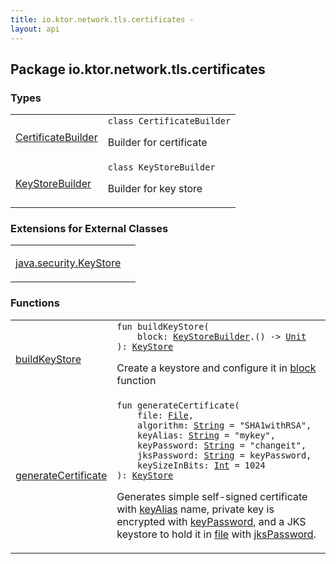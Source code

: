 ```yaml
---
title: io.ktor.network.tls.certificates - 
layout: api
---
```




## Package io.ktor.network.tls.certificates

### Types

<table class="api-docs-table">
<tbody>
<tr>
<td markdown="1">

<a href="-certificate-builder/index.html">CertificateBuilder</a>


</td>
<td markdown="1">
<div class="signature"><code><span class="keyword">class </span><span class="identifier">CertificateBuilder</span></code></div>

Builder for certificate


</td>
</tr>
<tr>
<td markdown="1">

<a href="-key-store-builder/index.html">KeyStoreBuilder</a>


</td>
<td markdown="1">
<div class="signature"><code><span class="keyword">class </span><span class="identifier">KeyStoreBuilder</span></code></div>

Builder for key store


</td>
</tr>
</tbody>
</table>

### Extensions for External Classes

<table class="api-docs-table">
<tbody>
<tr>
<td markdown="1">

<a href="java.security.-key-store/index.html">java.security.KeyStore</a>


</td>
<td markdown="1">

</td>
</tr>
</tbody>
</table>

### Functions

<table class="api-docs-table">
<tbody>
<tr>
<td markdown="1">

<a href="build-key-store.html">buildKeyStore</a>


</td>
<td markdown="1">
<div class="signature"><code><span class="keyword">fun </span><span class="identifier">buildKeyStore</span><span class="symbol">(</span><br/>&nbsp;&nbsp;&nbsp;&nbsp;<span class="parameterName" id="io.ktor.network.tls.certificates$buildKeyStore(kotlin.Function1((io.ktor.network.tls.certificates.KeyStoreBuilder, kotlin.Unit)))/block">block</span><span class="symbol">:</span>&nbsp;<a href="-key-store-builder/index.html"><span class="identifier">KeyStoreBuilder</span></a><span class="symbol">.</span><span class="symbol">(</span><span class="symbol">)</span>&nbsp;<span class="symbol">-&gt;</span>&nbsp;<a href="https://kotlinlang.org/api/latest/jvm/stdlib/kotlin/-unit/index.html"><span class="identifier">Unit</span></a><br/><span class="symbol">)</span><span class="symbol">: </span><a href="http://docs.oracle.com/javase/6/docs/api/java/security/KeyStore.html"><span class="identifier">KeyStore</span></a></code></div>

Create a keystore and configure it in <a href="build-key-store.html#io.ktor.network.tls.certificates$buildKeyStore(kotlin.Function1((io.ktor.network.tls.certificates.KeyStoreBuilder, kotlin.Unit)))/block">block</a> function


</td>
</tr>
<tr>
<td markdown="1">

<a href="generate-certificate.html">generateCertificate</a>


</td>
<td markdown="1">
<div class="signature"><code><span class="keyword">fun </span><span class="identifier">generateCertificate</span><span class="symbol">(</span><br/>&nbsp;&nbsp;&nbsp;&nbsp;<span class="parameterName" id="io.ktor.network.tls.certificates$generateCertificate(java.io.File, kotlin.String, kotlin.String, kotlin.String, kotlin.String, kotlin.Int)/file">file</span><span class="symbol">:</span>&nbsp;<a href="http://docs.oracle.com/javase/6/docs/api/java/io/File.html"><span class="identifier">File</span></a><span class="symbol">, </span><br/>&nbsp;&nbsp;&nbsp;&nbsp;<span class="parameterName" id="io.ktor.network.tls.certificates$generateCertificate(java.io.File, kotlin.String, kotlin.String, kotlin.String, kotlin.String, kotlin.Int)/algorithm">algorithm</span><span class="symbol">:</span>&nbsp;<a href="https://kotlinlang.org/api/latest/jvm/stdlib/kotlin/-string/index.html"><span class="identifier">String</span></a>&nbsp;<span class="symbol">=</span>&nbsp;"SHA1withRSA"<span class="symbol">, </span><br/>&nbsp;&nbsp;&nbsp;&nbsp;<span class="parameterName" id="io.ktor.network.tls.certificates$generateCertificate(java.io.File, kotlin.String, kotlin.String, kotlin.String, kotlin.String, kotlin.Int)/keyAlias">keyAlias</span><span class="symbol">:</span>&nbsp;<a href="https://kotlinlang.org/api/latest/jvm/stdlib/kotlin/-string/index.html"><span class="identifier">String</span></a>&nbsp;<span class="symbol">=</span>&nbsp;"mykey"<span class="symbol">, </span><br/>&nbsp;&nbsp;&nbsp;&nbsp;<span class="parameterName" id="io.ktor.network.tls.certificates$generateCertificate(java.io.File, kotlin.String, kotlin.String, kotlin.String, kotlin.String, kotlin.Int)/keyPassword">keyPassword</span><span class="symbol">:</span>&nbsp;<a href="https://kotlinlang.org/api/latest/jvm/stdlib/kotlin/-string/index.html"><span class="identifier">String</span></a>&nbsp;<span class="symbol">=</span>&nbsp;"changeit"<span class="symbol">, </span><br/>&nbsp;&nbsp;&nbsp;&nbsp;<span class="parameterName" id="io.ktor.network.tls.certificates$generateCertificate(java.io.File, kotlin.String, kotlin.String, kotlin.String, kotlin.String, kotlin.Int)/jksPassword">jksPassword</span><span class="symbol">:</span>&nbsp;<a href="https://kotlinlang.org/api/latest/jvm/stdlib/kotlin/-string/index.html"><span class="identifier">String</span></a>&nbsp;<span class="symbol">=</span>&nbsp;keyPassword<span class="symbol">, </span><br/>&nbsp;&nbsp;&nbsp;&nbsp;<span class="parameterName" id="io.ktor.network.tls.certificates$generateCertificate(java.io.File, kotlin.String, kotlin.String, kotlin.String, kotlin.String, kotlin.Int)/keySizeInBits">keySizeInBits</span><span class="symbol">:</span>&nbsp;<a href="https://kotlinlang.org/api/latest/jvm/stdlib/kotlin/-int/index.html"><span class="identifier">Int</span></a>&nbsp;<span class="symbol">=</span>&nbsp;1024<br/><span class="symbol">)</span><span class="symbol">: </span><a href="http://docs.oracle.com/javase/6/docs/api/java/security/KeyStore.html"><span class="identifier">KeyStore</span></a></code></div>

Generates simple self-signed certificate with <a href="generate-certificate.html#io.ktor.network.tls.certificates$generateCertificate(java.io.File, kotlin.String, kotlin.String, kotlin.String, kotlin.String, kotlin.Int)/keyAlias">keyAlias</a> name, private key is encrypted with <a href="generate-certificate.html#io.ktor.network.tls.certificates$generateCertificate(java.io.File, kotlin.String, kotlin.String, kotlin.String, kotlin.String, kotlin.Int)/keyPassword">keyPassword</a>,
and a JKS keystore to hold it in <a href="generate-certificate.html#io.ktor.network.tls.certificates$generateCertificate(java.io.File, kotlin.String, kotlin.String, kotlin.String, kotlin.String, kotlin.Int)/file">file</a> with <a href="generate-certificate.html#io.ktor.network.tls.certificates$generateCertificate(java.io.File, kotlin.String, kotlin.String, kotlin.String, kotlin.String, kotlin.Int)/jksPassword">jksPassword</a>.


</td>
</tr>
</tbody>
</table>

